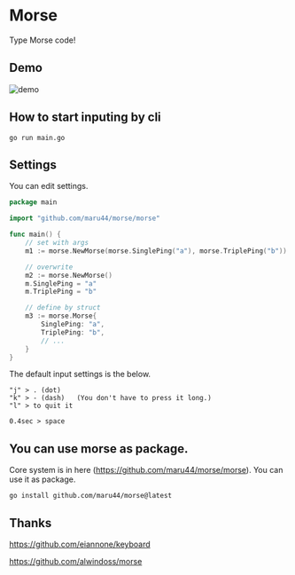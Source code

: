 # Morse

Type Morse code!

## Demo

![demo](https://raw.github.com/wiki/maru44/morse/images/morse1.gif)

## How to start inputing by cli

`go run main.go`

## Settings

You can edit settings.<br/>

```go
package main

import "github.com/maru44/morse/morse"

func main() {
    // set with args
    m1 := morse.NewMorse(morse.SinglePing("a"), morse.TriplePing("b"))

    // overwrite
    m2 := morse.NewMorse()
    m.SinglePing = "a"
    m.TriplePing = "b"

    // define by struct
    m3 := morse.Morse{
        SinglePing: "a",
        TriplePing: "b",
        // ...
    }
}
```

The default input settings is the below.

```
"j" > . (dot)
"k" > - (dash)   (You don't have to press it long.)
"l" > to quit it

0.4sec > space
```

## You can use morse as package.

Core system is in here (https://github.com/maru44/morse/morse).
You can use it as package.

`go install github.com/maru44/morse@latest`

## Thanks

https://github.com/eiannone/keyboard

https://github.com/alwindoss/morse
